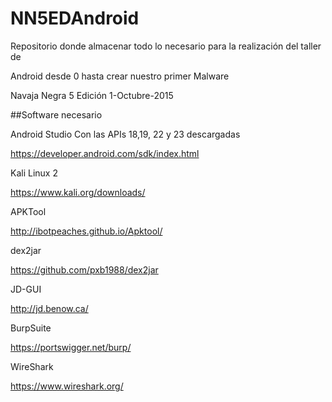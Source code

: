 # NN5EDAndroid
Repositorio donde almacenar todo lo necesario para la realización del taller de 

Android desde 0 hasta crear nuestro primer Malware

Navaja Negra 5 Edición 1-Octubre-2015

##Software necesario

Android Studio Con las APIs 18,19, 22 y 23 descargadas

https://developer.android.com/sdk/index.html

Kali Linux 2

https://www.kali.org/downloads/

APKTool

http://ibotpeaches.github.io/Apktool/

dex2jar

https://github.com/pxb1988/dex2jar

JD-GUI

http://jd.benow.ca/

BurpSuite

https://portswigger.net/burp/

WireShark

https://www.wireshark.org/


